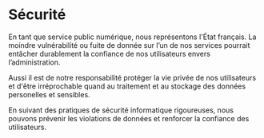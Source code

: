 # Sécurité

En tant que service public numérique, nous représentons l'État français.
La moindre vulnérabilité ou fuite de donnée sur l’un de nos services pourrait
entâcher durablement la confiance de nos utilisateurs envers l’administration.

Aussi il est de notre responsabilité protéger la vie privée de nos utilisateurs
et d'être irréprochable quand au traitement et au stockage des données
personelles et sensibles.

En suivant des pratiques de sécurité informatique rigoureuses, nous pouvons
prévenir les violations de données et renforcer la confiance des
utilisateurs.
